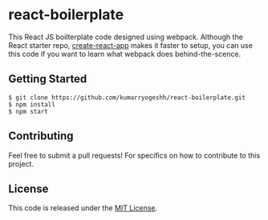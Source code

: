 # react-boilerplate
This React JS boilterplate code designed using webpack. Although the React starter repo, [create-react-app](https://github.com/facebookincubator/create-react-app) makes it faster to setup, you can use this code if you want to learn what webpack does behind-the-scence.

## Getting Started

```shell
$ git clone https://github.com/kumarryogeshh/react-boilerplate.git
$ npm install
$ npm start
```

## Contributing
Feel free to submit a pull requests! For specifics on how to contribute to this project.

## License
This code is released under the [MIT License](LICENSE).
